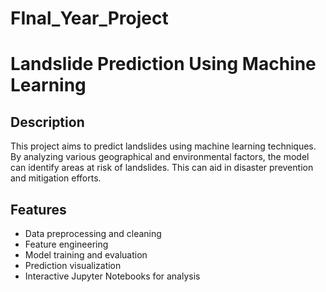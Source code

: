 # FInal_Year_Project
# Landslide Prediction Using Machine Learning
## Description
This project aims to predict landslides using machine learning techniques. By analyzing various geographical and environmental factors, the model can identify areas at risk of landslides. This can aid in disaster prevention and mitigation efforts.

## Features
- Data preprocessing and cleaning
- Feature engineering
- Model training and evaluation
- Prediction visualization
- Interactive Jupyter Notebooks for analysis
